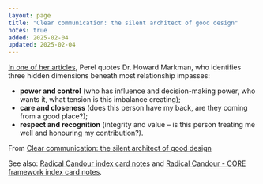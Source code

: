 ```yaml
---
layout: page
title: "Clear communication: the silent architect of good design"
notes: true
added: 2025-02-04
updated: 2025-02-04
---
```


[In one of her articles](https://www.estherperel.com/blog/letters-from-esther-4), Perel quotes Dr. Howard Markman, who identifies three hidden dimensions beneath most relationship impasses:

* **power and control** (who has influence and decision-making power, who wants it, what tension is this imbalance creating);
* **care and closeness** (does this person have my back, are they coming from a good place?);
* **respect and recognition** (integrity and value – is this person treating me well and honouring my contribution?).

From [Clear communication: the silent architect of good design](https://www.itsnicethat.com/features/clear-communication-the-silent-architect-of-good-design-grammarly-brand-partnership-280125?mc_cid=68eeda8dd6&mc_eid=deadab5250)

See also: [Radical Candour index card notes](/notes/conflict/radical%20candour.jpg) and [Radical Candour - CORE framework index card notes](/notes/conflict/Radical%20Candour%20-%20CORE%20framework.jpg).